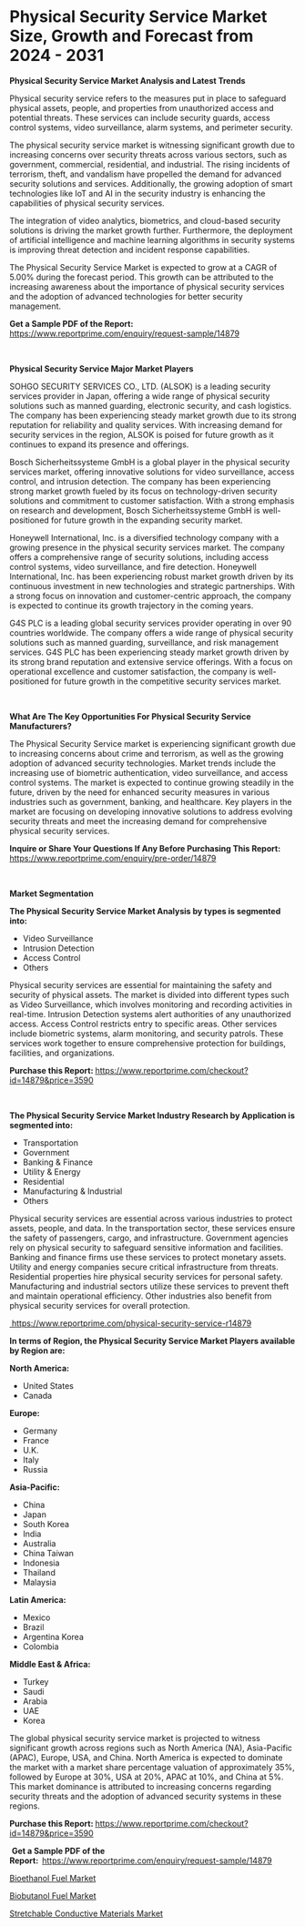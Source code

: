<p><h1>Physical Security Service Market Size, Growth and Forecast from 2024 - 2031</h1></p><p><strong>Physical Security Service Market Analysis and Latest Trends</strong></p>
<p><p>Physical security service refers to the measures put in place to safeguard physical assets, people, and properties from unauthorized access and potential threats. These services can include security guards, access control systems, video surveillance, alarm systems, and perimeter security.</p><p>The physical security service market is witnessing significant growth due to increasing concerns over security threats across various sectors, such as government, commercial, residential, and industrial. The rising incidents of terrorism, theft, and vandalism have propelled the demand for advanced security solutions and services. Additionally, the growing adoption of smart technologies like IoT and AI in the security industry is enhancing the capabilities of physical security services.</p><p>The integration of video analytics, biometrics, and cloud-based security solutions is driving the market growth further. Furthermore, the deployment of artificial intelligence and machine learning algorithms in security systems is improving threat detection and incident response capabilities.</p><p>The Physical Security Service Market is expected to grow at a CAGR of 5.00% during the forecast period. This growth can be attributed to the increasing awareness about the importance of physical security services and the adoption of advanced technologies for better security management.</p></p>
<p><strong>Get a Sample PDF of the Report:&nbsp;</strong> <a href="https://www.reportprime.com/enquiry/request-sample/14879">https://www.reportprime.com/enquiry/request-sample/14879</a></p>
<p>&nbsp;</p>
<p><strong>Physical Security Service Major Market Players</strong></p>
<p><p>SOHGO SECURITY SERVICES CO., LTD. (ALSOK) is a leading security services provider in Japan, offering a wide range of physical security solutions such as manned guarding, electronic security, and cash logistics. The company has been experiencing steady market growth due to its strong reputation for reliability and quality services. With increasing demand for security services in the region, ALSOK is poised for future growth as it continues to expand its presence and offerings.</p><p>Bosch Sicherheitssysteme GmbH is a global player in the physical security services market, offering innovative solutions for video surveillance, access control, and intrusion detection. The company has been experiencing strong market growth fueled by its focus on technology-driven security solutions and commitment to customer satisfaction. With a strong emphasis on research and development, Bosch Sicherheitssysteme GmbH is well-positioned for future growth in the expanding security market.</p><p>Honeywell International, Inc. is a diversified technology company with a growing presence in the physical security services market. The company offers a comprehensive range of security solutions, including access control systems, video surveillance, and fire detection. Honeywell International, Inc. has been experiencing robust market growth driven by its continuous investment in new technologies and strategic partnerships. With a strong focus on innovation and customer-centric approach, the company is expected to continue its growth trajectory in the coming years.</p><p>G4S PLC is a leading global security services provider operating in over 90 countries worldwide. The company offers a wide range of physical security solutions such as manned guarding, surveillance, and risk management services. G4S PLC has been experiencing steady market growth driven by its strong brand reputation and extensive service offerings. With a focus on operational excellence and customer satisfaction, the company is well-positioned for future growth in the competitive security services market.</p></p>
<p>&nbsp;</p>
<p><strong>What Are The Key Opportunities For Physical Security Service Manufacturers?</strong></p>
<p><p>The Physical Security Service market is experiencing significant growth due to increasing concerns about crime and terrorism, as well as the growing adoption of advanced security technologies. Market trends include the increasing use of biometric authentication, video surveillance, and access control systems. The market is expected to continue growing steadily in the future, driven by the need for enhanced security measures in various industries such as government, banking, and healthcare. Key players in the market are focusing on developing innovative solutions to address evolving security threats and meet the increasing demand for comprehensive physical security services.</p></p>
<p><strong>Inquire or Share Your Questions If Any Before Purchasing This Report:</strong> <a href="https://www.reportprime.com/enquiry/pre-order/14879">https://www.reportprime.com/enquiry/pre-order/14879</a></p>
<p>&nbsp;</p>
<p><strong>Market Segmentation</strong></p>
<p><strong>The Physical Security Service Market Analysis by types is segmented into:</strong></p>
<p><ul><li>Video Surveillance</li><li>Intrusion Detection</li><li>Access Control</li><li>Others</li></ul></p>
<p><p>Physical security services are essential for maintaining the safety and security of physical assets. The market is divided into different types such as Video Surveillance, which involves monitoring and recording activities in real-time. Intrusion Detection systems alert authorities of any unauthorized access. Access Control restricts entry to specific areas. Other services include biometric systems, alarm monitoring, and security patrols. These services work together to ensure comprehensive protection for buildings, facilities, and organizations.</p></p>
<p><strong>Purchase this Report:&nbsp;</strong><a href="https://www.reportprime.com/checkout?id=14879&price=3590">https://www.reportprime.com/checkout?id=14879&price=3590</a></p>
<p>&nbsp;</p>
<p><strong>The Physical Security Service Market Industry Research by Application is segmented into:</strong></p>
<p><ul><li>Transportation</li><li>Government</li><li>Banking & Finance</li><li>Utility & Energy</li><li>Residential</li><li>Manufacturing & Industrial</li><li>Others</li></ul></p>
<p><p>Physical security services are essential across various industries to protect assets, people, and data. In the transportation sector, these services ensure the safety of passengers, cargo, and infrastructure. Government agencies rely on physical security to safeguard sensitive information and facilities. Banking and finance firms use these services to protect monetary assets. Utility and energy companies secure critical infrastructure from threats. Residential properties hire physical security services for personal safety. Manufacturing and industrial sectors utilize these services to prevent theft and maintain operational efficiency. Other industries also benefit from physical security services for overall protection.</p></p>
<p><a href="https://www.reportprime.com/physical-security-service-r14879">&nbsp;https://www.reportprime.com/physical-security-service-r14879</a></p>
<p><strong>In terms of Region, the Physical Security Service Market Players available by Region are:</strong></p>
<p>
    <p> <strong> North America: </strong>
        <ul>
            <li>United States</li>
            <li>Canada</li>
        </ul>
        </p> 
    <p> <strong> Europe: </strong>
        <ul>
            <li>Germany</li>
            <li>France</li>
            <li>U.K.</li>
            <li>Italy</li>
            <li>Russia</li>
        </ul>
        </p> 
    <p> <strong> Asia-Pacific: </strong>
        <ul>
            <li>China</li>
            <li>Japan</li>
            <li>South Korea</li>
            <li>India</li>
            <li>Australia</li>
            <li>China Taiwan</li>
            <li>Indonesia</li>
            <li>Thailand</li>
            <li>Malaysia</li>
        </ul>
        </p> 
    <p> <strong> Latin America: </strong>
        <ul>
            <li>Mexico</li>
            <li>Brazil</li>
            <li>Argentina Korea</li>
            <li>Colombia</li>
        </ul>
        </p> 
    <p> <strong> Middle East & Africa: </strong>
        <ul>
            <li>Turkey</li>
            <li>Saudi</li>
            <li>Arabia</li>
            <li>UAE</li>
            <li>Korea</li>
        </ul>
    </p>
    </p>
<p><p>The global physical security service market is projected to witness significant growth across regions such as North America (NA), Asia-Pacific (APAC), Europe, USA, and China. North America is expected to dominate the market with a market share percentage valuation of approximately 35%, followed by Europe at 30%, USA at 20%, APAC at 10%, and China at 5%. This market dominance is attributed to increasing concerns regarding security threats and the adoption of advanced security systems in these regions.</p></p>
<p><strong>Purchase this Report: </strong><a href="https://www.reportprime.com/checkout?id=14879&price=3590">https://www.reportprime.com/checkout?id=14879&price=3590</a></p>
<p>&nbsp;<strong>Get a Sample PDF of the Report:&nbsp;&nbsp;</strong><a href="https://www.reportprime.com/enquiry/request-sample/14879">https://www.reportprime.com/enquiry/request-sample/14879</a></p>
<p><strong></strong></p>
<p><p><a href="https://www.linkedin.com/pulse/bioethanol-fuel-market-growth-trends-covid-19-impact-forecasts-68qef?trackingId=TzWLV%2BJ0DgPRQXaG3b4yLg%3D%3D">Bioethanol Fuel Market</a></p><p><a href="https://www.linkedin.com/pulse/biobutanol-fuel-market-size-furnishes-valuable-information-1uezf?trackingId=DzHpE5pOp9JJu5bmbgiI%2BA%3D%3D">Biobutanol Fuel Market</a></p><p><a href="https://www.linkedin.com/pulse/stretchable-conductive-materials-market-comprehensive-report-mhyee?trackingId=26fdlOZb0aseajvwZrT2iQ%3D%3D">Stretchable Conductive Materials Market</a></p></p>
